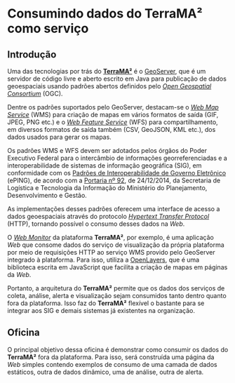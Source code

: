 # Consumindo dados do TerraMA² como serviço

## Introdução

Uma das tecnologias por trás do [**TerraMA²**](http://www.dpi.inpe.br/terrama2/) é o [GeoServer](http://geoserver.org/about/), que é um servidor de código livre e aberto escrito em Java para publicação de dados geoespaciais usando padrões abertos definidos pelo [_Open Geospatial Consortium_](http://www.opengeospatial.org/ogc) (OGC).

Dentre os padrões suportados pelo GeoServer, destacam-se o [_Web Map Service_](http://www.opengeospatial.org/standards/wms) (WMS) para criação de mapas em vários formatos de saída (GIF, JPEG, PNG etc.) e o [_Web Feature Service_](http://www.opengeospatial.org/standards/wfs) (WFS) para compartilhamento, em diversos formatos de saída também (CSV, GeoJSON, KML etc.), dos dados usados para gerar os mapas.

Os padrões WMS e WFS devem ser adotados pelos órgãos do Poder Executivo Federal para o intercâmbio de informações georreferenciadas e a interoperabilidade de sistemas de informação geográfica (SIG), em conformidade com os [Padrões de Interoperabilidade de Governo Eletrônico](http://eping.governoeletronico.gov.br/) (ePING), de acordo com a [Portaria nº 92](http://pesquisa.in.gov.br/imprensa/jsp/visualiza/index.jsp?jornal=1&pagina=50&data=26/12/2014), de 24/12/2014, da Secretaria de Logística e Tecnologia da Informação do Ministério do Planejamento, Desenvolvimento e Gestão.

As implementações desses padrões oferecem uma interface de acesso a dados geoespaciais através do protocolo [_Hypertext Transfer Protocol_](https://developer.mozilla.org/en-US/docs/Web/HTTP/Overview) (HTTP), tornando possível o consumo desses dados na _Web_.

O [_Web Monitor_](https://github.com/TerraMA2/terrama2/tree/master/webmonitor) da plataforma **TerraMA²**, por exemplo, é uma aplicação _Web_ que consome dados do serviço de visualização da própria plataforma por meio de requisições HTTP ao serviço WMS provido pelo GeoServer integrado à plataforma. Para isso, utiliza a [OpenLayers](https://openlayers.org/), que é uma biblioteca escrita em JavaScript que facilita a criação de mapas em páginas da _Web_.

Portanto, a arquitetura do **TerraMA²** permite que os dados dos serviços de coleta, análise, alerta e visualização sejam consumidos tanto dentro quanto fora da plataforma. Isso faz do **TerraMA²** flexível o bastante para se integrar aos SIG e demais sistemas já existentes na organização.

## Oficina

O principal objetivo dessa oficina é demonstrar como consumir os dados do **TerraMA²** fora da plataforma. Para isso, será construída uma página da _Web_ simples contendo exemplos de consumo de uma camada de dados estáticos, outra de dados dinâmico, uma de análise, outra de alerta.
